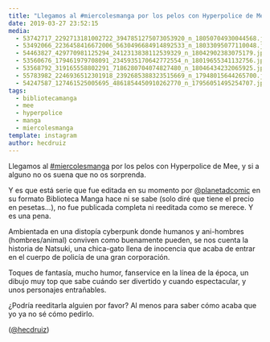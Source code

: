 ```yaml
---
title: "Llegamos al #miercolesmanga por los pelos con Hyperpolice de Mee, y si a alguno no os suena que no os sorprenda"
date: 2019-03-27 23:52:15
media: 
  - 53742717_2292713181002722_3947851275073053920_n_18050704930044568.jpg
  - 53492066_2236458416672006_5630496684914892533_n_18033095077110048.jpg
  - 54463827_429770981125294_2412313838112539329_n_18042902383075179.jpg
  - 53560676_179461979708091_2345935170642772554_n_18019655341132756.jpg
  - 53568792_319165558802291_7186280704074827480_n_18046434232065925.jpg
  - 55783982_2246936512301918_2392685388323515669_n_17948015644265700.jpg
  - 54247587_127461525005695_4861854450910262770_n_17956051495254707.jpg
tags: 
  - bibliotecamanga
  - mee
  - hyperpolice
  - manga
  - miercolesmanga
template: instagram
author: hecdruiz
---
```


Llegamos al [#miercolesmanga](/tags/miercolesmanga) por los pelos con Hyperpolice de Mee, y si a alguno no os suena que no os sorprenda.


Y es que está serie que fue editada en su momento por [@planetadcomic](https://instagram.com/planetadcomic) en su formato Biblioteca Manga hace ni se sabe (solo diré que tiene el precio en pesetas...), no fue publicada completa ni reeditada como se merece. Y es una pena.


Ambientada en una distopía cyberpunk donde humanos y ani-hombres (hombres/animal) conviven como buenamente pueden, se nos cuenta la historia de Natsuki, una chica-gato llena de inocencia que acaba de entrar en el cuerpo de policía de una gran corporación.


Toques de fantasía, mucho humor, fanservice en la línea de la época, un dibujo muy top que sabe cuándo ser divertido y cuando espectacular, y unos personajes entrañables.


¿Podría reeditarla alguien por favor? Al menos para saber cómo acaba que yo ya no sé cómo pedirlo.




([@hecdruiz](https://instagram.com/hecdruiz))

